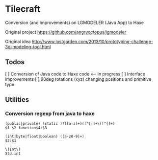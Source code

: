 # Tilecraft

Conversion (and improvements) on LGMODELER (Java App) to Haxe

Original project https://github.com/angryoctopus/lgmodeler

Original idea http://www.lostgarden.com/2013/10/prototyping-challenge-3d-modeling-tool.html

## Todos

[ ] Conversion of Java code to Haxe code <-- in progress
[ ] Interface improvements
[ ] 90deg rotations (xyz) changing positions and primitive type

## Utilities

### Conversion regexp from java to haxe

````
(public|private) (static )?([a-z]+)([^{;]+\([^{]+)
$1 $2 function$4:$3
````
````
(int|byte|float|boolean) ([a-z0-9]+)
$2:$1
````
````
\(Int\)
Std.int
````
